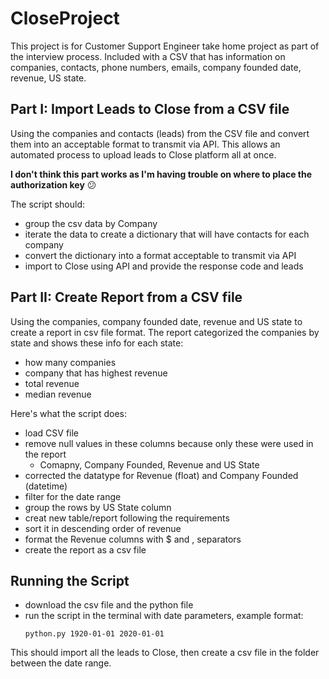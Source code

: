 # CloseProject
This project is for Customer Support Engineer take home project as part of the interview process. 
Included with a CSV that has information on companies, contacts, phone numbers, emails, company founded date, revenue, US state.

## Part I: Import Leads to Close from a CSV file

Using the companies and contacts (leads) from the CSV file and convert them into an acceptable format to transmit via API. This allows an automated process to upload leads to Close platform all at once.

**I don't think this part works as I'm having trouble on where to place the authorization key** 😕

The script should:
- group the csv data by Company
- iterate the data to create a dictionary that will have contacts for each company
- convert the dictionary into a format acceptable to transmit via API
- import to Close using API and provide the response code and leads

## Part II: Create Report from a CSV file

Using the companies, company founded date, revenue and US state to create a report in csv file format. The report categorized the companies by state and shows these info for each state:
- how many companies
- company that has highest revenue 
- total revenue 
- median revenue 

Here's what the script does:
- load CSV file
- remove null values in these columns because only these were used in the report
    - Comapny, Company Founded, Revenue and US State
- corrected the datatype for Revenue (float) and Company Founded (datetime)
- filter for the date range
- group the rows by US State column
- creat new table/report following the requirements
- sort it in descending order of revenue 
- format the Revenue columns with $ and , separators
- create the report as a csv file


## Running the Script
- download the csv file and the python file
- run the script in the terminal with date parameters, example format:
     <pre><code>python.py 1920-01-01 2020-01-01 </code></pre>
This should import all the leads to Close, then create a csv file in the folder between the date range.
